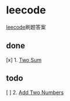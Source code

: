 # leecode

[leecode](https://leetcode.com)刷题答案

## done

[x] 1. [Two Sum](https://leetcode.com/problems/two-sum/)

## todo

[ ] 2. [Add Two Numbers](https://leetcode.com/problems/add-two-numbers)